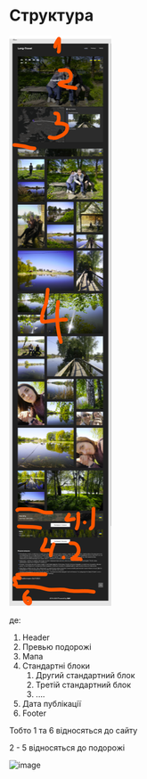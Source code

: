 # Структура

![](<../../../.gitbook/assets/image (3) (1).png>)

де:

1. Header
2. Превью подорожі
3. Мапа
4. Стандартні блоки
   1. Другий стандартний блок
   2. Третій стандартний блок
   3. ....
5. Дата публікації
6. Footer

Тобто 1 та 6 відносяться до сайту

2 - 5 відносяться до подорожі

![image](https://github.com/scholokov/long-travel-2/assets/22824947/f81d4723-5891-4c12-9d73-0a3e51e24a11)
